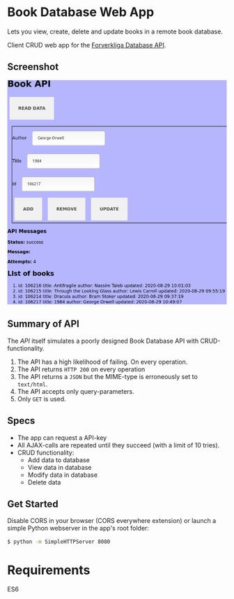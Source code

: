 # Book Database Web App
Lets you view, create, delete and update books in a remote book database.

Client CRUD web app for the 
[Forverkliga Database API](https://www.forverkliga.se/JavaScript/api/crud.php).

## Screenshot
![Screenshot of app listing 4 books](screenshot.png)

## Summary of API
The *API* itself simulates a poorly designed Book Database API with CRUD-functionality.

1. The API has a high likelihood of failing. On every operation.
2. The API returns `HTTP 200` on every operation
3. The API returns a `JSON` but the MIME-type is erroneously set to `text/html`.
4. The API accepts only query-parameters.
5. Only `GET` is used.

## Specs
* The app can request a API-key
* All AJAX-calls are repeated until they succeed (with a limit of 10 tries).
* CRUD functionality:
  * Add data to database
  * View data in database
  * Modify data in database
  * Delete data

## Get Started
Disable CORS in your browser (CORS everywhere extension) or launch a simple 
Python webserver in the app's root folder:

~~~sh
$ python -m SimpleHTTPServer 8080
~~~

# Requirements
ES6
